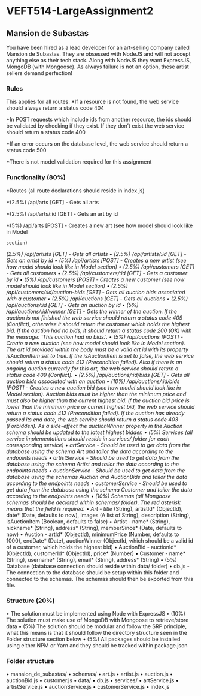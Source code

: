 # VEFT514-LargeAssignment2

## Mansion de Subastas
You have been hired as a lead developer for an art-selling company called Mansion de Subastas.
They are obsessed with NodeJS and will not accept anything else as their tech stack. Along with
NodeJS they want ExpressJS, MongoDB (with Mongoose). As always failure is not an option,
these artist sellers demand perfection!

### Rules
This applies for all routes:
*If a resource is not found, the web service should always return a status code 404

*In POST requests which include ids from another resource, the ids should be validated by checking if they exist. If they don’t exist the web service should return a status code 400

*If an error occurs on the database level, the web service should return a status code 500

*There is not model validation required for this assignment

### Functionality (80%)
*Routes (all route declarations should reside in index.js)

*(2.5%) /api/arts [GET] - Gets all arts

*(2.5%) /api/arts/:id [GET] - Gets an art by id

*(5%) /api/arts [POST] - Creates a new art (see how model should look like in Model

    section)
*(2.5%) /api/artists [GET] - Gets all artists
  • (2.5%) /api/artists/:id [GET] - Gets an artist by id
  • (5%) /api/artists [POST] - Creates a new artist (see how model should look like in
    Model section)
  • (2.5%) /api/customers [GET] - Gets all customers
  • (2.5%) /api/customers/:id [GET] - Gets a customer by id
  • (5%) /api/customers [POST] - Creates a new customer (see how model should look
    like in Model section)
  • (2.5%) /api/customers/:id/auction-bids [GET] - Gets all auction bids associated
    with a customer
  • (2.5%) /api/auctions [GET] - Gets all auctions
  • (2.5%) /api/auctions/:id [GET] - Gets an auction by id
  • (5%) /api/auctions/:id/winner [GET] - Gets the winner of the auction. If the auction
    is not finished the web service should return a status code 409 (Conflict), otherwise it
    should return the customer which holds the highest bid. If the auction had no bids, it
    should return a status code 200 (OK) with the message: ‘This auction had no bids.’.
  • (5%) /api/auctions [POST] - Create a new auction (see how model should look like in
    Model section). The art id provided within the body must be a valid art id with its
    property isAuctionItem set to true. If the isAuctionItem is set to false, the web
    service should return a status code 412 (Precondition failed). Also if there is an
    ongoing auction currently for this art, the web service should return a status code 409
    (Conflict).
  • (2.5%) /api/auctions/:id/bids [GET] - Gets all auction bids associated with an
    auction
  • (10%) /api/auctions/:id/bids [POST] - Creates a new auction bid (see how model
    should look like in Model section). Auction bids must be higher than the minimum
    price and must also be higher than the current highest bid. If the auction bid price is
    lower than the minimum price or current highest bid, the web service should return a
    status code 412 (Precondition failed). If the auction has already passed its end date,
    the web service should return a status code 403 (Forbidden). As a side-effect the
    auctionWinner property in the Auction schema should be updated to the latest
    highest bidder.
  • (5%) Services (all service implementations should reside in services/ folder for each
    corresponding service)
  • artService - Should be used to get data from the database using the schema Art and
    tailor the data according to the endpoints needs
  • artistService - Should be used to get data from the database using the schema
    Artist and tailor the data according to the endpoints needs
  • auctionService - Should be used to get data from the database using the schemas
    Auction and AuctionBids and tailor the data according to the endpoints needs
  • customerService - Should be used to get data from the database using the schema
    Customer and tailor the data according to the endpoints needs
  • (10%) Schemas (all Mongoose schemas should be declared within schemas/ folder). The
    red asterisk means that the field is required.
  • Art - title* (String), artistId* (ObjectId), date* (Date, defaults to now), images (A list of
    String), description (String), isAuctionItem (Boolean, defaults to false)
  • Artist - name* (String), nickname* (String), address* (String), memberSince* (Date,
    defaults to now)
  • Auction - artId* (ObjectId), minimumPrice (Number, defaults to 1000), endDate*
    (Date), auctionWinner (ObjectId, which should be a valid id of a customer, which
    holds the highest bid)
  • AuctionBid - auctionId* (ObjectId), customerId* (ObjectId), price* (Number) 
  • Customer - name* (String), username* (String), email* (String), address* (String)
  • (5%) Database (database connection should reside within data/ folder)
  • db.js - The connection to the database should be setup within this folder and
    connected to the schemas. The schemas should then be exported from this file.
### Structure (20%)
  • The solution must be implemented using Node with ExpressJS
  • (10%) The solution must make use of MongoDB with Mongoose to retrieve/store data
  • (5%) The solution should be modular and follow the SRP principle, what this means is that
    it should follow the directory structure seen in the Folder structure section below
  • (5%) All packages should be installed using either NPM or Yarn and they should be
    tracked within package.json
### Folder structure
  • mansion_de_subastas/
  • schemas/
  • art.js
  • artist.js
  • auction.js
  • auctionBid.js
  • customer.js
  • data/
  • db.js
  • services/
  • artService.js
  • artistService.js
  • auctionService.js
  • customerService.js
  • index.js
